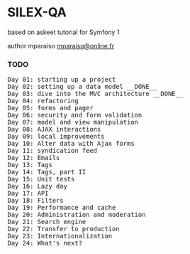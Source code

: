 SILEX-QA
========

based on askeet tutorial for Symfony 1

author mparaiso  mparaiso@online.fr

### TODO

<pre>
Day 01: starting up a project
Day 02: setting up a data model __DONE__
Day 03: dive into the MVC architecture __DONE__
Day 04: refactoring
Day 05: forms and pager
Day 06: security and form validation
Day 07: model and view manipulation
Day 08: AJAX interactions
Day 09: local improvements
Day 10: Alter data with Ajax forms
Day 11: syndication feed
Day 12: Emails
Day 13: Tags
Day 14: Tags, part II
Day 15: Unit tests
Day 16: Lazy day
Day 17: API
Day 18: Filters
Day 19: Performance and cache
Day 20: Administration and moderation
Day 21: Search engine
Day 22: Transfer to production
Day 23: Internationalization
Day 24: What's next?
<pre>